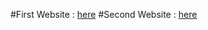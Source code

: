 #First Website : [here](https://alexshcer.github.io/justice/)
#Second Website : [here](https://play-box.netlify.app/)
